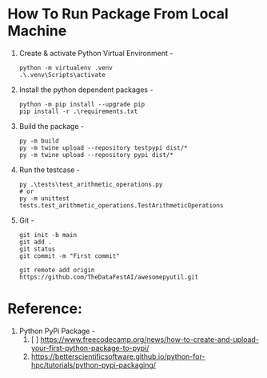 # How To Run Package From Local Machine

1. Create & activate Python Virtual Environment -
    ```shell
    python -m virtualenv .venv
    .\.venv\Scripts\activate
    ```
2. Install the python dependent packages -
    ```shell
    python -m pip install --upgrade pip
    pip install -r .\requirements.txt
    ```
3. Build the package -
    ```shell
    py -m build
    py -m twine upload --repository testpypi dist/*
    py -m twine upload --repository pypi dist/*
    ```
4. Run the testcase -
    ```shell
    py .\tests\test_arithmetic_operations.py
    # or
    py -m unittest tests.test_arithmetic_operations.TestArithmeticOperations
    ```
5. Git -
    ```shell
    git init -b main
    git add .
    git status
    git commit -m "First commit"

    git remote add origin https://github.com/TheDataFestAI/awesomepyutil.git
    ```
# Reference:

1. Python PyPi Package -
    1. [ ] https://www.freecodecamp.org/news/how-to-create-and-upload-your-first-python-package-to-pypi/
    2. https://betterscientificsoftware.github.io/python-for-hpc/tutorials/python-pypi-packaging/


